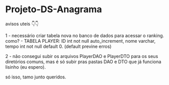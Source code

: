 # Projeto-DS-Anagrama

avisos uteis 👇👇

1 - necessário criar tabela nova no banco de dados para acessar o ranking. como?
    - TABELA PLAYER: ID int not null auto_increment, nome varchar, tempo int not null default 0. (default previne erros)
    
2 - não consegui subir os arquivos PlayerDAO e PlayerDTO para os seus diretórios comuns, mas é só subir pras pastas DAO e DTO que já funciona lisinho (eu espero).

só isso, tamo junto queridos.
